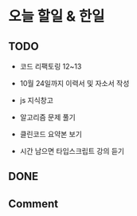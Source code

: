 # 오늘 할일 & 한일

## TODO

- 코드 리팩토링 12~13

- 10월 24일까지 이력서 및 자소서 작성

- js 지식창고

- 알고리즘 문제 풀기

- 클린코드 요약본 보기

- 시간 남으면 타입스크립트 강의 듣기

## DONE

## Comment
